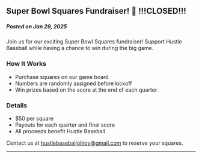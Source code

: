 ## Super Bowl Squares Fundraiser! 🏈 !!!CLOSED!!!

##### *Posted on Jan 29, 2025*

Join us for our exciting Super Bowl Squares fundraiser! Support Hustle Baseball while having a chance to win during the big game.

### How It Works
- Purchase squares on our game board
- Numbers are randomly assigned before kickoff
- Win prizes based on the score at the end of each quarter

### Details
- $50 per square
- Payouts for each quarter and final score
- All proceeds benefit Hustle Baseball

Contact us at hustlebaseballgilroy@gmail.com to reserve your squares.

---
